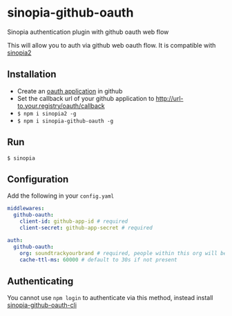 # sinopia-github-oauth
Sinopia authentication plugin with github oauth web flow

This will allow you to auth via github web oauth flow. It is compatible with [sinopia2](https://www.npmjs.com/package/sinopia2)

## Installation
* Create an [oauth application](https://github.com/settings/applications/new) in github
* Set the callback url of your github application to http://url-to.your.registry/oauth/callback
* `$ npm i sinopia2 -g`
* `$ npm i sinopia-github-oauth -g`

## Run
`$ sinopia`

## Configuration
Add the following in your `config.yaml`
```yaml
middlewares:
  github-oauth:
    client-id: github-app-id # required
    client-secret: github-app-secret # required

auth:
  github-oauth:
    org: soundtrackyourbrand # required, people within this org will be able to auth
    cache-ttl-ms: 60000 # default to 30s if not present
```

## Authenticating
You cannot use `npm login` to authenticate via this method, instead install [sinopia-github-oauth-cli](https://github.com/soundtrackyourbrand/sinopia-github-oauth-cli)
